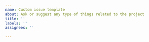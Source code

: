```yaml
---
name: Custom issue template
about: Ask or suggest any type of things related to the project
title: ''
labels: ''
assignees: ''

---
```



